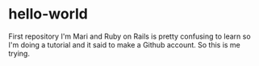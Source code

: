 # hello-world
First repository
I'm Mari and Ruby on Rails is pretty confusing to learn so I'm doing a tutorial and it said to make a Github account. So this is me trying.
